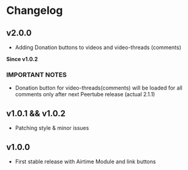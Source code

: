 # Changelog

## v2.0.0

 * Adding Donation buttons to videos and video-threads (comments)

**Since v1.0.2**

### IMPORTANT NOTES
 
 * Donation button for video-threads(comments) will be loaded for all comments only after next Peertube release (actual 2.1.1)

 ## v1.0.1 && v1.0.2
 
  * Patching style & minor issues

 ## v1.0.0

  * First stable release with Airtime Module and link buttons

